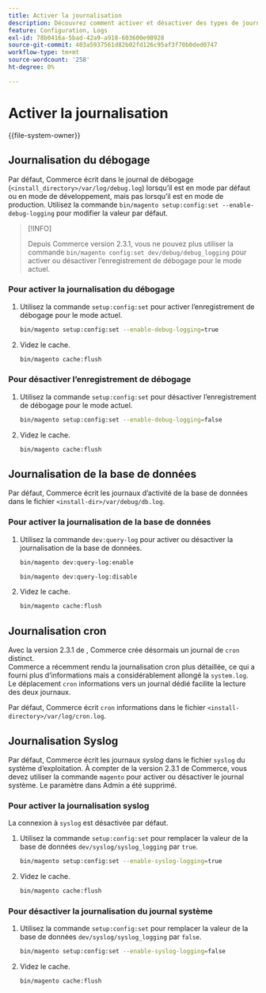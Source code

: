 ```yaml
---
title: Activer la journalisation
description: Découvrez comment activer et désactiver des types de journalisation.
feature: Configuration, Logs
exl-id: 78b0416a-5bad-42a9-a918-603600e98928
source-git-commit: 403a5937561d82b02fd126c95af3f70b0ded0747
workflow-type: tm+mt
source-wordcount: '258'
ht-degree: 0%

---
```


# Activer la journalisation

{{file-system-owner}}

## Journalisation du débogage

Par défaut, Commerce écrit dans le journal de débogage (`<install_directory>/var/log/debug.log`) lorsqu’il est en mode par défaut ou en mode de développement, mais pas lorsqu’il est en mode de production. Utilisez la commande `bin/magento setup:config:set --enable-debug-logging` pour modifier la valeur par défaut.

>[!INFO]
>
>Depuis Commerce version 2.3.1, vous ne pouvez plus utiliser la commande `bin/magento config:set dev/debug/debug_logging` pour activer ou désactiver l’enregistrement de débogage pour le mode actuel.

### Pour activer la journalisation du débogage

1. Utilisez la commande `setup:config:set` pour activer l’enregistrement de débogage pour le mode actuel.

   ```bash
   bin/magento setup:config:set --enable-debug-logging=true
   ```

1. Videz le cache.

   ```bash
   bin/magento cache:flush
   ```

### Pour désactiver l’enregistrement de débogage

1. Utilisez la commande `setup:config:set` pour désactiver l’enregistrement de débogage pour le mode actuel.

   ```bash
   bin/magento setup:config:set --enable-debug-logging=false
   ```

1. Videz le cache.

   ```bash
   bin/magento cache:flush
   ```

## Journalisation de la base de données

Par défaut, Commerce écrit les journaux d’activité de la base de données dans le fichier `<install-dir>/var/debug/db.log`.

### Pour activer la journalisation de la base de données

1. Utilisez la commande `dev:query-log` pour activer ou désactiver la journalisation de la base de données.

   ```bash
   bin/magento dev:query-log:enable
   ```

   ```bash
   bin/magento dev:query-log:disable
   ```

1. Videz le cache.

   ```bash
   bin/magento cache:flush
   ```

## Journalisation cron

Avec la version 2.3.1 de , Commerce crée désormais un journal de `cron` distinct. \
Commerce a récemment rendu la journalisation cron plus détaillée, ce qui a fourni plus d’informations mais a considérablement allongé la `system.log`.
Le déplacement `cron` informations vers un journal dédié facilite la lecture des deux journaux.

Par défaut, Commerce écrit `cron` informations dans le fichier `<install-directory>/var/log/cron.log`.

## Journalisation Syslog

Par défaut, Commerce écrit les journaux _syslog_ dans le fichier `syslog` du système d’exploitation.
À compter de la version 2.3.1 de Commerce, vous devez utiliser la commande `magento` pour activer ou désactiver le journal système.
Le paramètre dans Admin a été supprimé.

### Pour activer la journalisation syslog

La connexion à `syslog` est désactivée par défaut.

1. Utilisez la commande `setup:config:set` pour remplacer la valeur de la base de données `dev/syslog/syslog_logging` par `true`.

   ```bash
   bin/magento setup:config:set --enable-syslog-logging=true
   ```

1. Videz le cache.

   ```bash
   bin/magento cache:flush
   ```

### Pour désactiver la journalisation du journal système

1. Utilisez la commande `setup:config:set` pour remplacer la valeur de la base de données `dev/syslog/syslog_logging` par `false`.

   ```bash
   bin/magento setup:config:set --enable-syslog-logging=false
   ```

1. Videz le cache.

   ```bash
   bin/magento cache:flush
   ```
